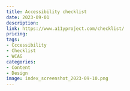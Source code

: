 ```yaml
---
title: Accessibility checklist
date: 2023-09-01
description:
link: https://www.a11yproject.com/checklist/
pricing:
tags: 
- Cccessibility
- Checklist
- WCAG
categories: 
- Content
- Design
image: index_screenshot_2023-09-10.png
---
```

